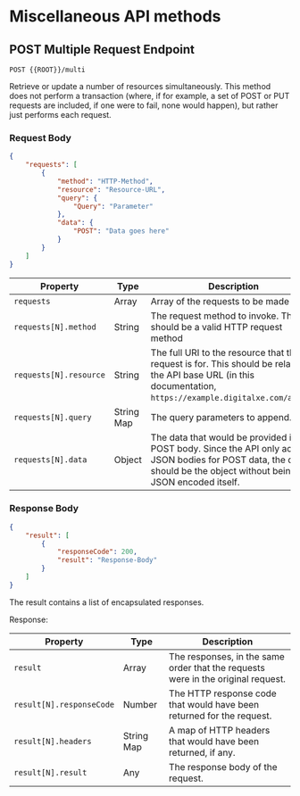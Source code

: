 # Miscellaneous API methods

## POST Multiple Request Endpoint

``POST {{ROOT}}/multi``

Retrieve or update a number of resources simultaneously. This method does not perform a transaction (where, if for example, a set of POST or PUT requests are included, if one were to fail, none would happen), but
rather just performs each request.

### Request Body

```json
{
	"requests": [
		{
			"method": "HTTP-Method",
			"resource": "Resource-URL",
			"query": {
				"Query": "Parameter"
			},
			"data": {
				"POST": "Data goes here"
			}
		}
	]
}
```

Property | Type | Description
-------- | ---- | -----------
``requests`` | Array | Array of the requests to be made
``requests[N].method`` | String | The request method to invoke. This should be a valid HTTP request method
``requests[N].resource`` | String | The full URI to the resource that the request is for. This should be relative to the API base URL (in this documentation, ``https://example.digitalxe.com/api/1``.)
``requests[N].query`` | String Map | The query parameters to append.
``requests[N].data`` | Object | The data that would be provided in the POST body. Since the API only accepts JSON bodies for POST data, the data should be the object without being JSON encoded itself.

### Response Body

```json
{
	"result": [
		{
			"responseCode": 200,
			"result": "Response-Body"
		}
	]
}
```

The result contains a list of encapsulated responses.

Response:

Property | Type | Description
-------- | ---- | -----------
``result`` | Array | The responses, in the same order that the requests were in the original request.
``result[N].responseCode`` | Number | The HTTP response code that would have been returned for the request.
``result[N].headers`` | String Map | A map of HTTP headers that would have been returned, if any.
``result[N].result`` | Any | The response body of the request.

